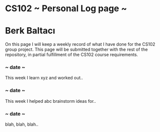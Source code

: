 # CS102 ~ Personal Log page ~


# Berk Baltacı

On this page I will keep a weekly record of what I have done for the CS102 group project. This page will be submitted together with the rest of the repository, in partial fulfillment of the CS102 course requirements.

### ~ date ~

This week I learn xyz and worked out..

### ~ date ~
This week I helped abc brainstorm ideas for..

### ~ date ~

blah, blah, blah..
